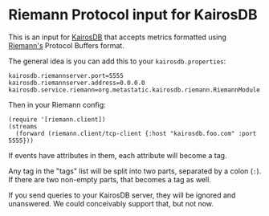 # Riemann Protocol input for KairosDB

This is an input for [KairosDB](http://kairosdb.github.io) that accepts metrics formatted using [Riemann's](http://riemann.io) Protocol Buffers format.

The general idea is you can add this to your `kairosdb.properties`:

    kairosdb.riemannserver.port=5555
    kairosdb.riemannserver.address=0.0.0.0
    kairosdb.service.riemann=org.metastatic.kairosdb.riemann.RiemannModule
    
Then in your Riemann config:

    (require '[riemann.client])    
    (streams
      (forward (riemann.client/tcp-client {:host "kairosdb.foo.com" :port 5555}))

If events have attributes in them, each attribute will become a tag.

Any tag in the "tags" list will be split into two parts, separated by a colon (`:`). If there are two non-empty parts, that becomes a tag as well.

If you send queries to your KairosDB server, they will be ignored and unanswered. We could conceivably support that, but not now.